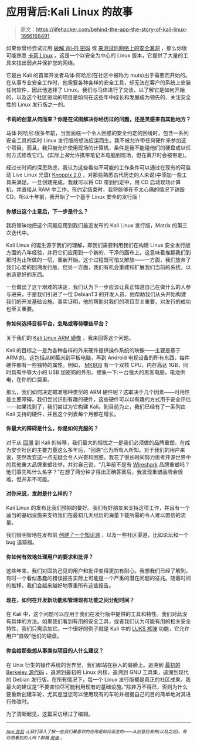 # 应用背后:Kali Linux 的故事

> 原文：<https://lifehacker.com/behind-the-app-the-story-of-kali-linux-1666168491>

如果你曾经尝试过用 [破解 Wi-FI 密码](https://lifehacker.com/how-to-hack-your-own-network-and-beef-up-its-security-w-1649785071) 或 [来测试你网络上的安全漏洞](http://lifehacker.com/linux-security-distros-compared-tails-vs-kali-vs-qub-1658139404) ，那么你很可能熟悉 [卡莉 Linux](https://www.kali.org/) 。这是一个以安全为中心的 Linux 版本，它提供了大量的工具来找出弱点并保护您的网络。



它是由 Kali 的首席开发者马体·阿哈尼(在社区中被称为 muts)出于需要而开始的。在从事专业安全工作时，他需要各种各样的安全工具，却无法在客户的系统上安装任何软件，因此他选择了 Linux。我们与马体进行了交谈，以了解它是如何开始的，以及这个社区驱动的项目是如何在这些年中成长和发展成为领先的、关注安全性的 Linux 发行版之一的。

#### 卡莉的创意从何而来？你是在试图解决你经历过的问题，还是灵感来自其他地方？

马体·阿哈尼:很多年前，当我面临一个令人困惑的安全约定的困境时，包含一系列安全工具的实时 Linux 发行版的想法应运而生。我不被允许带任何硬件来参加这个项目，而且，我只被允许使用现场的计算机，条件是我不能碰他们的硬盘或以任何方式修改它们。(实际上*被*允许携带笔记本电脑到现场，但在离开时会被带走)。

经过长时间的深思熟虑，我认为这些看似不可能的工作条件可以通过在现有的可启动 Live Linux 光盘( [Knoppix 2.0](http://www.knoppix.org/) ，对那些熟悉古代历史的人来说)中添加一些工具来满足。一旦创建完成，我就可以将 CD 带到约定中，用 CD 启动现场计算机，并直接从 RAM 中工作。在约定结束时，我将能够在不太心痛的情况下销毁 CD。所以十年前，我开始了一个基于 Linux 安全的发行版！

#### 你想出这个主意后，下一步是什么？

我将冒昧地把这个问题应用到我们最近发布的 Kali Linux 发行版，Matrix 的第三次迭代中。

Kali Linux 的诞生源于我们的理解，即我们需要利用我们在构建 Linux 安全发行版方面的八年经验，并将它们应用到一个新的、干净的画布上。这意味着推翻我们到那时为止所做的一切，重新开始。这个过程既可怕又解放——一方面，我们放弃了我们心爱的回溯发行版，但另一方面，我们有机会重建和扩展我们当前的系统，以创造更好的东西。

一旦做出了这个艰难的决定，我们认为下一步应该让真正知道自己在做什么的人参与进来，于是我们引进了一位 DebianT3 的开发人员，他帮助我们从头开始构建我们的开发基础设施。事实证明，他的帮助对我们的项目至关重要，对发行的成功也至关重要。

#### 你如何选择目标平台，忽略或等待哪些平台？

关于我们的 [Kali Linux ARM 镜像](https://www.offensive-security.com/kali-linux-vmware-arm-image-download/) ，我来回答这个问题。

Kali 的目标之一是为各种各样的外来硬件提供操作系统的映像——主要是基于 ARM 的。这包括从树莓派到平板电脑，再到 Android 电视设备的所有东西，每件硬件都有一些独特的属性。例如， [MK808](http://docs.kali.org/armel-armhf/install-kali-arm-on-ss808) 有一个双核 CPU，内存高达 1GB，同时具有中等大小的 USB 加密狗的外形。想象一下:一台强大的黑客电脑，电池供电，在你的口袋里。

那么，我们如何决定瞄准哪种类型的 ARM 硬件呢？这取决于几个因素——可用性是主要障碍。我们尝试识别有趣的硬件，这些硬件可以以有趣的方式用于安全评估——如果找到了，我们尝试为它构建 Kali。到目前为止，我们已经有了一系列由 Kali 支持的硬件，并且这个列表每个月都在增长。

#### 你最大的障碍是什么，你是如何克服的？

对于从 [回溯](http://www.backtrack-linux.org/) 到 Kali 的转移，我们最大的担忧之一是我们必须做的品牌重塑。在成为安全社区的主要力量这么多年后，“回溯”已为所有人所知。对于我们的用户来说，突然改变这一点无疑会令人兴奋和困惑。我花了很长时间努力思考开源世界中的其他重大品牌重塑壮举，并对自己说，“几年前不是有 [Wireshark](https://www.wireshark.org/) 品牌重塑吗？他们事先叫什么名字？”在想了两分钟才得出正确答案后，我发现重塑品牌会很难，但并非不可能。

#### 对你来说，发射是什么样的？

Kali Linux 的发布比我们预期的要好。我们有好朋友来支持这项工作，并且有一个适当的基础设施来支持我们在最初几天经历的海量下载所需的令人难以置信的流量。

我们很明智地在发布前 [创建了一个知识源](http://docs.kali.org) ，以及一些社区渠道，比如论坛和一个 bug 追踪器。

#### 你如何有效地处理用户的要求和批评？

这些年来，我们对固执己见的用户和批评变得更加有耐心。我想我们已经了解到，有时一个看似愚蠢的错误报告实际上可能是一个严重的潜在问题的征兆。随着时间的推移，我们会越来越好地尊重所有这些报告。

#### 现在，如何在开发新功能和管理现有功能之间分配时间？

在 Kali 中，这个问题可以应用于我们在发行版中提供的工具和特性。我们对此没有具体的方法。如果我们看到有用的安全工具，或者我们认为可能有用的相关安全特性，我们只需添加它。一个很好的例子就是 Kali 中的 [LUKS 核弹](https://www.kali.org/how-to/emergency-self-destruction-luks-kali/) 功能，它允许用户“自毁”他们的硬盘。

#### 你会给那些想从事类似项目的人什么建议？

在 Unix 衍生的操作系统的世界里，我们都站在巨人的肩膀上。追溯到 [最初的 Berkeley 源代码](http://en.wikipedia.org/wiki/Berkeley_Software_Distribution) ，追溯到最初的 Linux 内核，追溯到 GNU 工具集，追溯到现代的 Debian 发行版，在所有情况下，每一个 Linux 发行版都是真正的社区成果。我最大的建议是“不要害怕尽可能利用现有的基础设施。”除非万不得已，否则为什么要重新创建车轮，尤其是当您可以使用现有的车轮并根据自己的目的简单地对其进行修改时。

为了清晰起见，这篇采访经过了编辑。

* * *

<small></small>*[<small>*App 背后*</small>](http://lifehacker.com/behindtheapp) <small>*让我们深入了解一些我们最喜欢的应用是如何诞生的——从创意到发布(以及之后)。有你想看到的人吗？邮箱*</small> [<small>*安迪*</small>](mailto:andy@lifehacker.com) <small>*。*</small>*